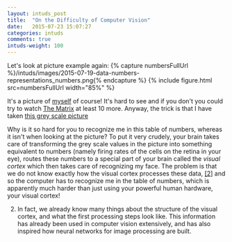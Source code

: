 ```yaml
---
layout: intuds_post
title:  "On the Difficulty of Computer Vision"
date:   2015-07-23 15:07:27
categories: intuds
comments: true
intuds-weight: 100
---
```


Let's look at picture example again:
{% capture numbersFullUrl %}/intuds/images/2015-07-19-data-numbers-representations_numbers.png{% endcapture %}
{% include figure.html src=numbersFullUrl width="85%" %}

It's a picture of [myself](/intuds/images/2015-07-19-data-numbers-representations_picture.png) of course! It's hard to see and if you don't you could try to watch [The Matrix](https://en.wikipedia.org/wiki/The_Matrix) at least 10 more. Anyway, the trick is that I have taken [this grey scale picture](/intuds/images/2015-07-19-data-numbers-representations_picture.png)

Why is it so hard for you to recognize me in this table of numbers, whereas it isn't when looking at the picture? To put it very crudely, your brain takes care of transforming the grey scale values in the picture into something equivalent to numbers (namely firing rates of the cells on the retina in your eye), routes these numbers to a special part of your brain called the *visual cortex* which then takes care of recognizing my face. The problem is that we do not know exactly how the visual cortex processes these data,  [[2]](#visualcortex) and so the computer has to recognize me in the table of numbers, which is apparently much harder than just using your powerful human hardware, your visual cortex!


2. <a name="visualcortex"></a>In fact, we already know many things about the structure of the visual cortex, and what the first processing steps look like. This information has already been used in computer vision extensively, and has also inspired how neural networks for image processing are built. 
